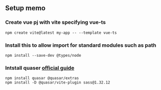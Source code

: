 ## Setup memo

### Create vue pj with vite specifying vue-ts

```shell
npm create vite@latest my-app -- --template vue-ts
```

### Install this to allow import for standard modules such as path
```shell
npm install --save-dev @types/node
```


### Intstall quaser [official guide](https://quasar.dev/start/vite-plugin#installation)

```shell
npm install quasar @quasar/extras
npm install -D @quasar/vite-plugin sass@1.32.12
```

